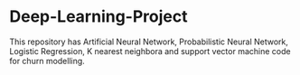 # Deep-Learning-Project

This repository has Artificial Neural Network, Probabilistic Neural Network, Logistic Regression, K nearest neighbora and support vector machine code for churn modelling.
